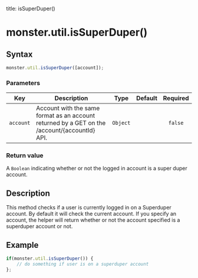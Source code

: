 title: isSuperDuper()

# monster.util.isSuperDuper()

## Syntax
```javascript
monster.util.isSuperDuper([account]);
```

### Parameters
Key | Description | Type | Default | Required
:-: | --- | :-: | :-: | :-:
`account` | Account with the same format as an account returned by a GET on the /account/{accountId} API. | `Object` | | `false`

### Return value
A `Boolean` indicating whether or not the logged in account is a super duper account.

## Description
This method checks if a user is currently logged in on a Superduper account. By default it will check the current account. If you specify an account, the helper will return whether or not the account specified is a superduper account or not.

## Example
```javascript
if(monster.util.isSuperDuper()) {
	// do something if user is on a superduper account
};
```

[monster]: ../../monster.md
[util]: ../util.md

[object_literal]: https://developer.mozilla.org/en-US/docs/Web/JavaScript/Guide/Values,_variables,_and_literals#Object_literals
[boolean]: https://developer.mozilla.org/en-US/docs/Web/JavaScript/Guide/Grammar_and_types#Boolean_literals
